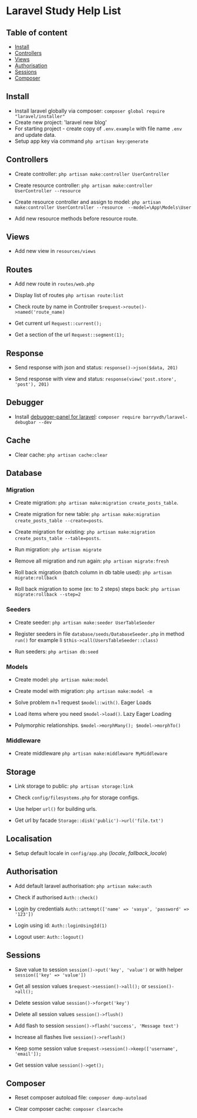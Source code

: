 # Laravel Study Help List

## Table of content
- [Install](#install)
- [Controllers](#controllers)
- [Views](#views)
- [Authorisation](#authorisation)
- [Sessions](#sessions)
- [Composer](#composer)

## Install 
* Install laravel globally via composer: `composer global require "laravel/installer"`
* Create new project: 'laravel new blog'
* For starting project - create copy of `.env.example` with file name `.env` and update data.
* Setup app key via command `php artisan key:generate`


## Controllers

* Create controller: `php artisan make:controller UserController`

* Create resource controller: `php artisan make:controller UserController --resource`

* Create resource controller and assign to model: `php artisan make:controller UserController --resource  --model=\App\Models\User`

* Add new resource methods before resource route.

## Views 

* Add new view in `resources/views`

## Routes

* Add new route in `routes/web.php`

* Display list of routes `php artisan route:list`

* Check route by name in Controller `$request->route()->named('route_name)`

* Get current url `Request::current();`

* Get a section of the url `Request::segment(1);`

## Response 

* Send response with json and status: `response()->json($data, 201)`

* Send response with view and status: `response(view('post.store', 'post'), 201)`

## Debugger

* Install [debugger-panel for laravel](https://github.com/barryvdh/laravel-debugbar): `composer require barryvdh/laravel-debugbar --dev`

## Cache
* Clear cache: `php artisan cache:clear`

## Database

### Migration ###

* Create migration: `php artisan make:migration create_posts_table`.

* Create migration for new table: `php artisan make:migration create_posts_table --create=posts`.

* Create migration for existing: `php artisan make:migration create_posts_table --table=posts`.

* Run migration: `php artisan migrate`

* Remove all migration and run again: `php artisan migrate:fresh`

* Roll back migration (batch column in db table used): `php artisan migrate:rollback`

* Roll back migration to some (ex: to 2 steps) steps back: `php artisan migrate:rollback --step=2`

### Seeders ###

* Create seeder: `php artisan make:seeder UserTableSeeder`

* Register seeders in file `database/seeds/DatabaseSeeder.php` in method `run()` for example li `$this->call(UsersTableSeeder::class)`

* Run seeders: `php artisan db:seed`

### Models ###

* Create model: `php artisan make:model`

* Create model with migration: `php artisan make:model -m`

* Solve problem n+1 request `$model::with()`. Eager Loads

* Load items where you need `$model->load()`. Lazy Eager Loading

* Polymorphic relationships. `$model->morphMany(); $model->morphTo()`

### Middleware ###

* Create middleware `php artisan make:middleware MyMiddleware`

## Storage

* Link storage to public: `php artisan storage:link`

* Check `config/filesystems.php` for storage configs.

* Use helper `url()` for building urls.

* Get url by facade `Storage::disk('public')->url('file.txt')`

## Localisation

* Setup default locale in `config/app.php` (_locale_, _fallback_locale_)

## Authorisation 
* Add default laravel authorisation: `php artisan make:auth`

* Check if authorised `Auth::check()`

* Login by credentials `Auth::attempt(['name' => 'vasya', 'password' => '123'])`

* Login using id: `Auth::loginUsingId(1)` 

* Logout user: `Auth::logout()`

## Sessions

* Save value to session `session()->put('key', 'value')` or with helper `session(['key' => 'value'])`

* Get all session values `$request->session()->all();` or `session()->all();`

* Delete session value `session()->forget('key')`

* Delete all session values `session()->flush()`

* Add flash to session `session()->flash('success', 'Message text')`

* Increase all flashes live `session()->reflash()`

* Keep some session value `$request->session()->keep(['username', 'email']);`

* Get session value `session()->get();`

## Composer

* Reset composer autoload file: `composer dump-autoload`

* Clear composer cache: `composer clearcache`
